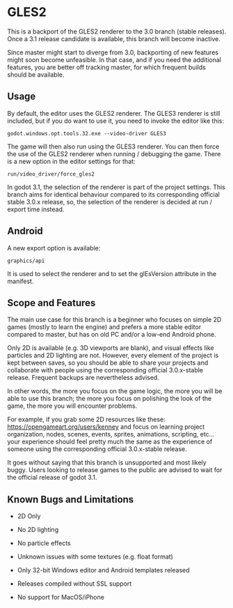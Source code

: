 GLES2
=====

This is a backport of the GLES2 renderer to the 3.0 branch (stable releases).
Once a 3.1 release candidate is available, this branch will become inactive.

Since master might start to diverge from 3.0, backporting of new features might
soon become unfeasible. In that case, and if you need the additional features,
you are better off tracking master, for which frequent builds should be
available.

Usage
-----

By default, the editor uses the GLES2 renderer. The GLES3 renderer is still
included, but if you do want to use it, you need to invoke the editor like
this:

	godot.windows.opt.tools.32.exe --video-driver GLES3

The game will then also run using the GLES3 renderer. You can then force the
use of the GLES2 renderer when running / debugging the game. There is a new
option in the editor settings for that:

	run/video_driver/force_gles2

In godot 3.1, the selection of the renderer is part of the project settings.
This branch aims for identical behaviour compared to its corresponding
official stable 3.0.x release, so, the selection of the renderer is decided
at run / export time instead.

Android
-------

A new export option is available:

	graphics/api

It is used to select the renderer and to set the glEsVersion attribute in
the manifest.

Scope and Features
------------------

The main use case for this branch is a beginner who focuses on simple 2D
games (mostly to learn the engine) and prefers a more stable editor compared
to master, but has on old PC and/or a low-end Android phone.

Only 2D is available (e.g. 3D viewports are blank), and visual effects
like particles and 2D lighting are not. However, every element of the
project is kept between saves, so you should be able to share your
projects and collaborate with people using the corresponding official
3.0.x-stable release. Frequent backups are nevertheless advised.

In other words, the more you focus on the game logic, the more you will
be able to use this branch; the more you focus on polishing the look of
the game, the more you will encounter problems.

For example, if you grab some 2D resources like these:
https://opengameart.org/users/kenney and focus on learning project
organization, nodes, scenes, events, sprites, animations, scripting, etc...
your experience should feel pretty much the same as the experience of someone
using the corresponding official 3.0.x-stable release.

It goes without saying that this branch is unsupported and most likely buggy.
Users looking to release games to the public are advised to wait for the
official release of godot 3.1.

Known Bugs and Limitations
--------------------------

- 2D Only

- No 2D lighting

- No particle effects

- Unknown issues with some textures (e.g. float format)

- Only 32-bit Windows editor and Android templates released

- Releases compiled without SSL support

- No support for MacOS/iPhone
